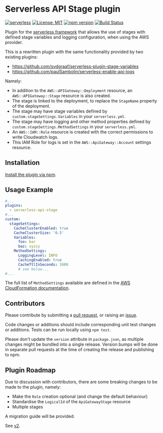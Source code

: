 # Serverless API Stage plugin

[![serverless](http://public.serverless.com/badges/v3.svg)](http://www.serverless.com)
[![License: MIT](https://img.shields.io/badge/License-MIT-yellow.svg)](https://opensource.org/licenses/MIT)
[![npm version](https://badge.fury.io/js/serverless-api-stage.svg)](https://badge.fury.io/js/serverless-api-stage)
[![Build Status](https://travis-ci.org/leftclickben/serverless-api-stage.svg?branch=master)](https://travis-ci.org/leftclickben/serverless-api-stage)

Plugin for the [serverless framework](https://github.com/serverless/serverless) that allows the use of stages with 
defined stage variables and logging configuration, when using the AWS provider.

This is a rewritten plugin with the same functionality provided by two existing plugins:

* https://github.com/svdgraaf/serverless-plugin-stage-variables
* https://github.com/paulSambolin/serverless-enable-api-logs

Namely:

* In addition to the `AWS::APIGateway::Deployment` resource, an `AWS::APIGateway::Stage` resource is also created.
* The stage is linked to the deployment, to replace the `StageName` property of the deployment.
* The stage may have stage variables defined by `custom.stageSettings.Variables` in your `serverless.yml`.
* The stage may have logging and other method properties defined by `custom.stageSettings.MethodSettings` in your 
  `serverless.yml`.
* An `AWS::IAM::Role` resource is created with the correct permissions to write Cloudwatch logs.
* This IAM Role for logs is set in the `AWS::ApiGateway::Account` settings resource.

## Installation

[Install the plugin via npm](https://www.npmjs.com/package/serverless-api-stage).

## Usage Example

```yaml
#...
plugins:
  - serverless-api-stage
#...
custom:
  stageSettings:
    CacheClusterEnabled: true
    CacheClusterSize: '0.5'
    Variables:
      foo: bar
      baz: xyzzy
    MethodSettings:
      LoggingLevel: INFO
      CachingEnabled: true
      CacheTtlInSeconds: 3600
      # see below...
#...
```

The full list of `MethodSettings` available are defined in the 
[AWS CloudFormation documentation](https://docs.aws.amazon.com/AWSCloudFormation/latest/UserGuide/aws-properties-apitgateway-stage-methodsetting.html).

## Contributors

Please contribute by submitting a [pull request](https://github.com/leftclickben/serverless-api-stage/pulls), or 
raising an [issue](https://github.com/leftclickben/serverless-api-stage/issues).

Code changes or additions should include corresponding unit test changes or additions.  Tests can be run locally using 
`npm test`.

Please don't update the `version` attribute in `package.json`, as multiple changes might be bundled into a single 
release.  Version bumps will be done in separate pull requests at the time of creating the release and publishing
to npm.

## Plugin Roadmap

Due to discussion with contributors, there are some breaking changes to be made to the plugin, namely:

+ Make the `Role` creation optional (and change the default behaviour)
+ Standardise the `LogicalId` of the `ApiGatewayStage` resource
+ Multiple stages

A migration guide will be provided.

See [v2](https://github.com/leftclickben/serverless-api-stage/milestone/1).
